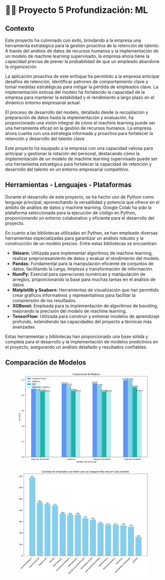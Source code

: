 # 👩‍💻 Proyecto 5 Profundización: ML

## Contexto

Este proyecto ha culminado con éxito, brindando a la empresa una herramienta estratégica para la gestión proactiva de la retención de talento. A través del análisis de datos de recursos humanos y la implementación de un modelo de machine learning supervisado, la empresa ahora tiene la capacidad precisa de prever la probabilidad de que un empleado abandone la organización.

La aplicación proactiva de este enfoque ha permitido a la empresa anticipar desafíos de retención, identificar patrones de comportamiento clave y tomar medidas estratégicas para mitigar la pérdida de empleados clave. La implementación exitosa del modelo ha fortalecido la capacidad de la empresa para mantener la estabilidad y el rendimiento a largo plazo en el dinámico entorno empresarial actual.

El proceso de desarrollo del modelo, detallado desde la recopilación y preparación de datos hasta la implementación y evaluación, ha proporcionado una visión integral de cómo el machine learning puede ser una herramienta eficaz en la gestión de recursos humanos. La empresa ahora cuenta con una estrategia informada y proactiva para fortalecer la retención y desarrollo del talento clave.

Este proyecto ha equipado a la empresa con una capacidad valiosa para anticipar y gestionar la rotación del personal, destacando cómo la implementación de un modelo de machine learning supervisado puede ser una herramienta estratégica para fortalecer la capacidad de retención y desarrollo del talento en un entorno empresarial competitivo.

## Herramientas - Lenguajes - Plataformas&#x20;

Durante el desarrollo de este proyecto, se ha hecho uso de Python como lenguaje principal, aprovechando la versatilidad y potencia que ofrece en el ámbito de análisis de datos y machine learning. Google Colab ha sido la plataforma seleccionada para la ejecución de código en Python, proporcionando un entorno colaborativo y eficiente para el desarrollo del proyecto.

En cuanto a las bibliotecas utilizadas en Python, se han empleado diversas herramientas especializadas para garantizar un análisis robusto y la construcción de un modelo preciso. Entre estas bibliotecas se encuentran:

* **Sklearn:** Utilizada para implementar algoritmos de machine learning, realizar preprocesamiento de datos y evaluar el rendimiento del modelo.
* **Pandas:** Fundamental para la manipulación eficiente de conjuntos de datos, facilitando la carga, limpieza y transformación de información.
* **NumPy:** Esencial para operaciones numéricas y manipulación de arreglos, proporcionando la base para muchas tareas en el análisis de datos.
* **Matplotlib y Seaborn:** Herramientas de visualización que han permitido crear gráficos informativos y representativos para facilitar la comprensión de los resultados.
* **XGBoost:** Empleada para la implementación de algoritmos de boosting, mejorando la precisión del modelo de machine learning.
* **TensorFlow:** Utilizada para construir y entrenar modelos de aprendizaje profundo, extendiendo las capacidades del proyecto a técnicas más avanzadas.

Estas herramientas y bibliotecas han proporcionado una base sólida y completa para el desarrollo y la implementación de modelos predictivos en el proyecto, asegurando un análisis detallado y resultados confiables.

## Comparación de Modelos

<figure><img src=".gitbook/assets/image (10).png" alt=""><figcaption></figcaption></figure>

<figure><img src=".gitbook/assets/image (11).png" alt=""><figcaption></figcaption></figure>
